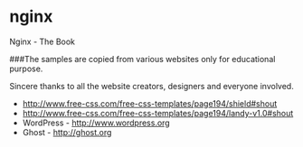 # nginx
Nginx - The Book

###The samples are copied from various websites only for educational purpose.

Sincere thanks to all the website creators, designers and everyone involved.

- http://www.free-css.com/free-css-templates/page194/shield#shout
- http://www.free-css.com/free-css-templates/page194/landy-v1.0#shout
- WordPress - http://www.wordpress.org
- Ghost - http://ghost.org

